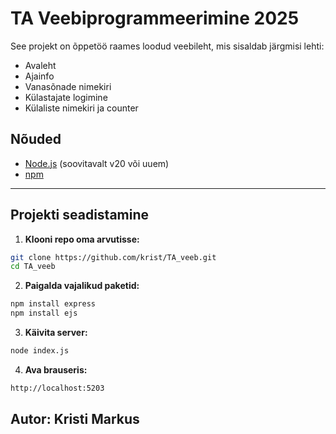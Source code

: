 # TA Veebiprogrammeerimine 2025

See projekt on õppetöö raames loodud veebileht, mis sisaldab järgmisi lehti:

- Avaleht
- Ajainfo
- Vanasõnade nimekiri
- Külastajate logimine
- Külaliste nimekiri ja counter

## Nõuded

- [Node.js](https://nodejs.org/) (soovitavalt v20 või uuem)
- [npm](https://www.npmjs.com/)

---

## Projekti seadistamine

1. **Klooni repo oma arvutisse:**

```bash
git clone https://github.com/krist/TA_veeb.git
cd TA_veeb
```

2. **Paigalda vajalikud paketid:**

```bash
npm install express
npm install ejs
```

3. **Käivita server:**

```bash
node index.js
```

4. **Ava brauseris:**

```bash
http://localhost:5203
```

## Autor: Kristi Markus